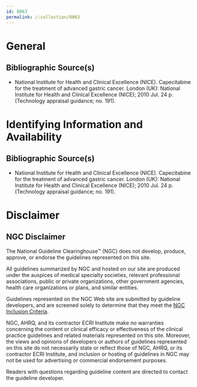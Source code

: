 ```yaml
---
id: 8063
permalink: /:collection/8063
---
```


# General

## Bibliographic Source(s)

- National Institute for Health and Clinical Excellence (NICE). Capecitabine for the treatment of advanced gastric cancer. London (UK): National Institute for Health and Clinical Excellence (NICE); 2010 Jul. 24 p. (Technology appraisal guidance; no. 191).

# Identifying Information and Availability

## Bibliographic Source(s)

- National Institute for Health and Clinical Excellence (NICE). Capecitabine for the treatment of advanced gastric cancer. London (UK): National Institute for Health and Clinical Excellence (NICE); 2010 Jul. 24 p. (Technology appraisal guidance; no. 191).

# Disclaimer

## NGC Disclaimer

The National Guideline Clearinghouse™ (NGC) does not develop, produce, approve, or endorse the guidelines represented on this site.

All guidelines summarized by NGC and hosted on our site are produced under the auspices of medical specialty societies, relevant professional associations, public or private organizations, other government agencies, health care organizations or plans, and similar entities.

Guidelines represented on the NGC Web site are submitted by guideline developers, and are screened solely to determine that they meet the [NGC Inclusion Criteria](/help-and-about/summaries/inclusion-criteria).

NGC, AHRQ, and its contractor ECRI Institute make no warranties concerning the content or clinical efficacy or effectiveness of the clinical practice guidelines and related materials represented on this site. Moreover, the views and opinions of developers or authors of guidelines represented on this site do not necessarily state or reflect those of NGC, AHRQ, or its contractor ECRI Institute, and inclusion or hosting of guidelines in NGC may not be used for advertising or commercial endorsement purposes.

Readers with questions regarding guideline content are directed to contact the guideline developer.

